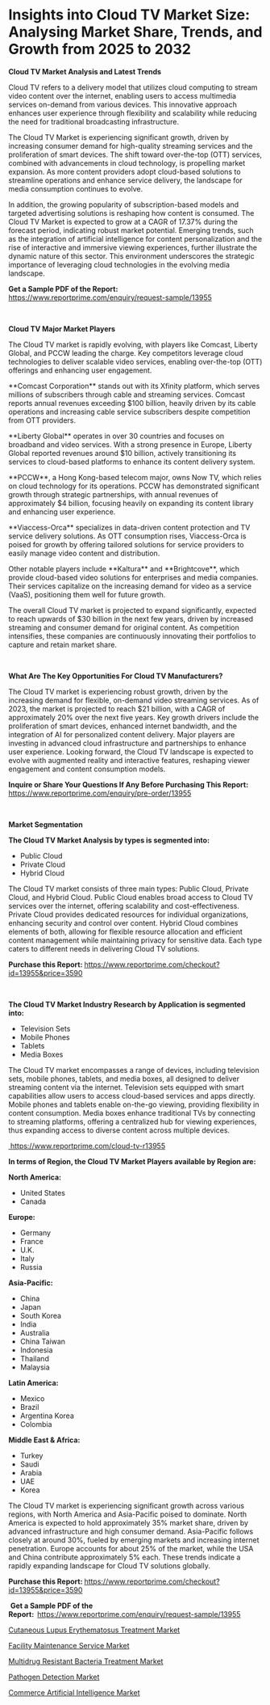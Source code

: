 <p><h1>Insights into Cloud TV Market Size: Analysing Market Share, Trends, and Growth from 2025 to 2032</h1></p><p><strong>Cloud TV Market Analysis and Latest Trends</strong></p>
<p><p>Cloud TV refers to a delivery model that utilizes cloud computing to stream video content over the internet, enabling users to access multimedia services on-demand from various devices. This innovative approach enhances user experience through flexibility and scalability while reducing the need for traditional broadcasting infrastructure. </p><p>The Cloud TV Market is experiencing significant growth, driven by increasing consumer demand for high-quality streaming services and the proliferation of smart devices. The shift toward over-the-top (OTT) services, combined with advancements in cloud technology, is propelling market expansion. As more content providers adopt cloud-based solutions to streamline operations and enhance service delivery, the landscape for media consumption continues to evolve.</p><p>In addition, the growing popularity of subscription-based models and targeted advertising solutions is reshaping how content is consumed. The Cloud TV Market is expected to grow at a CAGR of 17.37% during the forecast period, indicating robust market potential. Emerging trends, such as the integration of artificial intelligence for content personalization and the rise of interactive and immersive viewing experiences, further illustrate the dynamic nature of this sector. This environment underscores the strategic importance of leveraging cloud technologies in the evolving media landscape.</p></p>
<p><strong>Get a Sample PDF of the Report:&nbsp;</strong> <a href="https://www.reportprime.com/enquiry/request-sample/13955?utm_campaign=1897&utm_medium=2&utm_source=Github&utm_content=ia&utm_term=20032025&utm_id=cloud-tv">https://www.reportprime.com/enquiry/request-sample/13955</a></p>
<p>&nbsp;</p>
<p><strong>Cloud TV Major Market Players</strong></p>
<p><p>The Cloud TV market is rapidly evolving, with players like Comcast, Liberty Global, and PCCW leading the charge. Key competitors leverage cloud technologies to deliver scalable video services, enabling over-the-top (OTT) offerings and enhancing user engagement.</p><p>**Comcast Corporation** stands out with its Xfinity platform, which serves millions of subscribers through cable and streaming services. Comcast reports annual revenues exceeding $100 billion, heavily driven by its cable operations and increasing cable service subscribers despite competition from OTT providers.</p><p>**Liberty Global** operates in over 30 countries and focuses on broadband and video services. With a strong presence in Europe, Liberty Global reported revenues around $10 billion, actively transitioning its services to cloud-based platforms to enhance its content delivery system.</p><p>**PCCW**, a Hong Kong-based telecom major, owns Now TV, which relies on cloud technology for its operations. PCCW has demonstrated significant growth through strategic partnerships, with annual revenues of approximately $4 billion, focusing heavily on expanding its content library and enhancing user experience.</p><p>**Viaccess-Orca** specializes in data-driven content protection and TV service delivery solutions. As OTT consumption rises, Viaccess-Orca is poised for growth by offering tailored solutions for service providers to easily manage video content and distribution. </p><p>Other notable players include **Kaltura** and **Brightcove**, which provide cloud-based video solutions for enterprises and media companies. Their services capitalize on the increasing demand for video as a service (VaaS), positioning them well for future growth.</p><p>The overall Cloud TV market is projected to expand significantly, expected to reach upwards of $30 billion in the next few years, driven by increased streaming and consumer demand for original content. As competition intensifies, these companies are continuously innovating their portfolios to capture and retain market share.</p></p>
<p>&nbsp;</p>
<p><strong>What Are The Key Opportunities For Cloud TV Manufacturers?</strong></p>
<p><p>The Cloud TV market is experiencing robust growth, driven by the increasing demand for flexible, on-demand video streaming services. As of 2023, the market is projected to reach $21 billion, with a CAGR of approximately 20% over the next five years. Key growth drivers include the proliferation of smart devices, enhanced internet bandwidth, and the integration of AI for personalized content delivery. Major players are investing in advanced cloud infrastructure and partnerships to enhance user experience. Looking forward, the Cloud TV landscape is expected to evolve with augmented reality and interactive features, reshaping viewer engagement and content consumption models.</p></p>
<p><strong>Inquire or Share Your Questions If Any Before Purchasing This Report:</strong> <a href="https://www.reportprime.com/enquiry/pre-order/13955?utm_campaign=1897&utm_medium=2&utm_source=Github&utm_content=ia&utm_term=20032025&utm_id=cloud-tv">https://www.reportprime.com/enquiry/pre-order/13955</a></p>
<p>&nbsp;</p>
<p><strong>Market Segmentation</strong></p>
<p><strong>The Cloud TV Market Analysis by types is segmented into:</strong></p>
<p><ul><li>Public Cloud</li><li>Private Cloud</li><li>Hybrid Cloud</li></ul></p>
<p><p>The Cloud TV market consists of three main types: Public Cloud, Private Cloud, and Hybrid Cloud. Public Cloud enables broad access to Cloud TV services over the internet, offering scalability and cost-effectiveness. Private Cloud provides dedicated resources for individual organizations, enhancing security and control over content. Hybrid Cloud combines elements of both, allowing for flexible resource allocation and efficient content management while maintaining privacy for sensitive data. Each type caters to different needs in delivering Cloud TV solutions.</p></p>
<p><strong>Purchase this Report:&nbsp;</strong><a href="https://www.reportprime.com/checkout?id=13955&price=3590&utm_campaign=1897&utm_medium=2&utm_source=Github&utm_content=ia&utm_term=20032025&utm_id=cloud-tv">https://www.reportprime.com/checkout?id=13955&price=3590</a></p>
<p>&nbsp;</p>
<p><strong>The Cloud TV Market Industry Research by Application is segmented into:</strong></p>
<p><ul><li>Television Sets</li><li>Mobile Phones</li><li>Tablets</li><li>Media Boxes</li></ul></p>
<p><p>The Cloud TV market encompasses a range of devices, including television sets, mobile phones, tablets, and media boxes, all designed to deliver streaming content via the internet. Television sets equipped with smart capabilities allow users to access cloud-based services and apps directly. Mobile phones and tablets enable on-the-go viewing, providing flexibility in content consumption. Media boxes enhance traditional TVs by connecting to streaming platforms, offering a centralized hub for viewing experiences, thus expanding access to diverse content across multiple devices.</p></p>
<p><a href="https://www.reportprime.com/cloud-tv-r13955?utm_campaign=1897&utm_medium=2&utm_source=Github&utm_content=ia&utm_term=20032025&utm_id=cloud-tv">&nbsp;https://www.reportprime.com/cloud-tv-r13955</a></p>
<p><strong>In terms of Region, the Cloud TV Market Players available by Region are:</strong></p>
<p>
    <p> <strong> North America: </strong>
        <ul>
            <li>United States</li>
            <li>Canada</li>
        </ul>
        </p> 
    <p> <strong> Europe: </strong>
        <ul>
            <li>Germany</li>
            <li>France</li>
            <li>U.K.</li>
            <li>Italy</li>
            <li>Russia</li>
        </ul>
        </p> 
    <p> <strong> Asia-Pacific: </strong>
        <ul>
            <li>China</li>
            <li>Japan</li>
            <li>South Korea</li>
            <li>India</li>
            <li>Australia</li>
            <li>China Taiwan</li>
            <li>Indonesia</li>
            <li>Thailand</li>
            <li>Malaysia</li>
        </ul>
        </p> 
    <p> <strong> Latin America: </strong>
        <ul>
            <li>Mexico</li>
            <li>Brazil</li>
            <li>Argentina Korea</li>
            <li>Colombia</li>
        </ul>
        </p> 
    <p> <strong> Middle East & Africa: </strong>
        <ul>
            <li>Turkey</li>
            <li>Saudi</li>
            <li>Arabia</li>
            <li>UAE</li>
            <li>Korea</li>
        </ul>
    </p>
    </p>
<p><p>The Cloud TV market is experiencing significant growth across various regions, with North America and Asia-Pacific poised to dominate. North America is expected to hold approximately 35% market share, driven by advanced infrastructure and high consumer demand. Asia-Pacific follows closely at around 30%, fueled by emerging markets and increasing internet penetration. Europe accounts for about 25% of the market, while the USA and China contribute approximately 5% each. These trends indicate a rapidly expanding landscape for Cloud TV solutions globally.</p></p>
<p><strong>Purchase this Report: </strong><a href="https://www.reportprime.com/checkout?id=13955&price=3590&utm_campaign=1897&utm_medium=2&utm_source=Github&utm_content=ia&utm_term=20032025&utm_id=cloud-tv">https://www.reportprime.com/checkout?id=13955&price=3590</a></p>
<p>&nbsp;<strong>Get a Sample PDF of the Report:&nbsp;&nbsp;</strong><a href="https://www.reportprime.com/enquiry/request-sample/13955?utm_campaign=1897&utm_medium=2&utm_source=Github&utm_content=ia&utm_term=20032025&utm_id=cloud-tv">https://www.reportprime.com/enquiry/request-sample/13955</a></p>
<p><strong></strong></p>
<p><p><a href="https://github.com/rwanjamiul/Market-Research-Report-List-1/blob/main/cutaneous-lupus-erythematosus-treatment-market.md?utm_campaign=1897&utm_medium=2&utm_source=Github&utm_content=ia&utm_term=20032025&utm_id=cloud-tv">Cutaneous Lupus Erythematosus Treatment Market</a></p><p><a href="https://github.com/resiebustin/Market-Research-Report-List-1/blob/main/facility-maintenance-service-market.md?utm_campaign=1897&utm_medium=2&utm_source=Github&utm_content=ia&utm_term=20032025&utm_id=cloud-tv">Facility Maintenance Service Market</a></p><p><a href="https://github.com/safatabhee/Market-Research-Report-List-1/blob/main/multidrug-resistant-bacteria-treatment-market.md?utm_campaign=1897&utm_medium=2&utm_source=Github&utm_content=ia&utm_term=20032025&utm_id=cloud-tv">Multidrug Resistant Bacteria Treatment Market</a></p><p><a href="https://github.com/sivyerloucks/Market-Research-Report-List-1/blob/main/pathogen-detection-market.md?utm_campaign=1897&utm_medium=2&utm_source=Github&utm_content=ia&utm_term=20032025&utm_id=cloud-tv">Pathogen Detection Market</a></p><p><a href="https://github.com/rndwazeri/Market-Research-Report-List-1/blob/main/commerce-artificial-intelligence-market.md?utm_campaign=1897&utm_medium=2&utm_source=Github&utm_content=ia&utm_term=20032025&utm_id=cloud-tv">Commerce Artificial Intelligence Market</a></p></p>